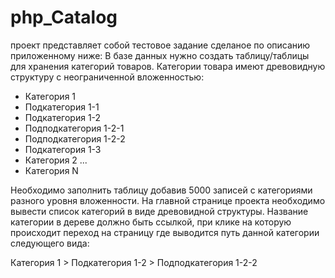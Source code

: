 # php_Catalog 
проект представляет собой тестовое задание сделаное по описанию приложенному ниже: 
В базе данных нужно создать таблицу/таблицы для хранения категорий товаров.
Категории товара имеют древовидную структуру с неограниченной вложенностью:

- Категория 1
- Подкатегория 1-1
- Подкатегория 1-2
- Подподкатегория 1-2-1
- Подподкатегория 1-2-2
- Подкатегория 1-3
- Категория 2
...
- Категория N

Необходимо заполнить таблицу добавив 5000 записей с категориями разного уровня
вложенности.
На главной странице проекта необходимо вывести список категорий в виде
древовидной структуры.
Название категории в дереве должно быть ссылкой, при клике на которую происходит
переход на страницу где выводится путь данной категории следующего вида:

Категория 1 > Подкатегория 1-2 > Подподкатегория 1-2-2
